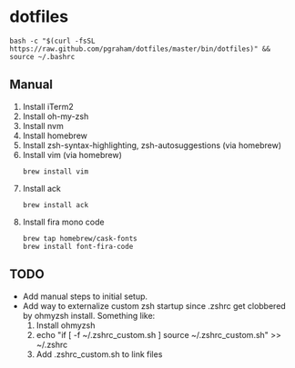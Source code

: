 # dotfiles

```
bash -c "$(curl -fsSL https://raw.github.com/pgraham/dotfiles/master/bin/dotfiles)" && source ~/.bashrc
```

## Manual

1. Install iTerm2
1. Install oh-my-zsh
2. Install nvm
3. Install homebrew
4. Install zsh-syntax-highlighting, zsh-autosuggestions (via homebrew)
4. Install vim (via homebrew)
   ```
   brew install vim
   ```
5. Install ack
   ```
   brew install ack
   ```
5. Install fira mono code
   ```
   brew tap homebrew/cask-fonts
   brew install font-fira-code
   ```

## TODO

- Add manual steps to initial setup.
- Add way to externalize custom zsh startup since .zshrc get clobbered by
  ohmyzsh install. Something like:
  1. Install ohmyzsh
  2. echo "if [ -f ~/.zshrc_custom.sh ] source ~/.zshrc_custom.sh" >> ~/.zshrc
  3. Add .zshrc_custom.sh to link files
